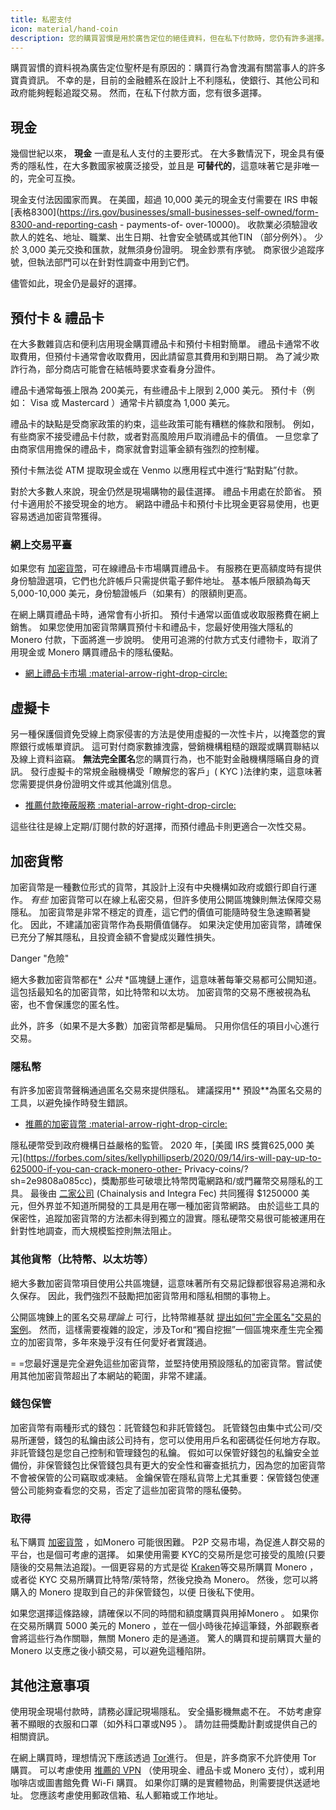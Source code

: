 ```yaml
---
title: 私密支付
icon: material/hand-coin
description: 您的購買習慣是用於廣告定位的絕佳資料，但在私下付款時，您仍有許多選擇。
---
```


購買習慣的資料視為廣告定位聖杯是有原因的：購買行為會洩漏有關當事人的許多寶貴資訊。 不幸的是，目前的金融體系在設計上不利隱私，使銀行、其他公司和政府能夠輕鬆追蹤交易。 然而，在私下付款方面，您有很多選擇。

## 現金

幾個世紀以來， **現金** 一直是私人支付的主要形式。 在大多數情況下，現金具有優秀的隱私性，在大多數國家被廣泛接受，並且是 **可替代的**，這意味著它是非唯一的，完全可互換。

現金支付法因國家而異。 在美國，超過 10,000 美元的現金支付需要在 IRS 申報 [表格8300](https://irs.gov/businesses/small-businesses-self-owned/form-8300-and-reporting-cash - payments-of- over-10000)。 收款業必須驗證收款人的姓名、地址、職業、出生日期、社會安全號碼或其他TIN （部分例外）。 少於 3,000 美元交換和匯款，就無須身份證明。 現金鈔票有序號。 商家很少追蹤序號，但執法部門可以在針對性調查中用到它們。

儘管如此，現金仍是最好的選擇。

## 預付卡 & 禮品卡

在大多數雜貨店和便利店用現金購買禮品卡和預付卡相對簡單。 禮品卡通常不收取費用，但預付卡通常會收取費用，因此請留意其費用和到期日期。 為了減少欺詐行為，部分商店可能會在結帳時要求查看身分證件。

禮品卡通常每張上限為 200美元，有些禮品卡上限到 2,000 美元。 預付卡（例如： Visa 或 Mastercard ）通常卡片額度為 1,000 美元。

禮品卡的缺點是受商家政策的約束，這些政策可能有糟糕的條款和限制。 例如，有些商家不接受禮品卡付款，或者對高風險用戶取消禮品卡的價值。 一旦您拿了由商家信用擔保的禮品卡，商家就會對這筆金額有強烈的控制權。

預付卡無法從 ATM 提取現金或在 Venmo 以應用程式中進行“點對點”付款。

對於大多數人來說，現金仍然是現場購物的最佳選擇。 禮品卡用處在於節省。 預付卡適用於不接受現金的地方。 網路中禮品卡和預付卡比現金更容易使用，也更容易透過加密貨幣獲得。

### 網上交易平臺

如果您有 [加密貨幣](../cryptocurrency.md)，可在線禮品卡市場購買禮品卡。 有服務在更高額度時有提供身份驗證選項，它們也允許帳戶只需提供電子郵件地址。 基本帳戶限額為每天 5,000-10,000 美元，身份驗證帳戶（如果有）的限額則更高。

在網上購買禮品卡時，通常會有小折扣。 預付卡通常以面值或收取服務費在網上銷售。 如果您使用加密貨幣購買預付卡和禮品卡，您最好使用強大隱私的 Monero 付款，下面將進一步說明。 使用可追溯的付款方式支付禮物卡，取消了用現金或 Monero 購買禮品卡的隱私優點。

- [網上禮品卡市場 :material-arrow-right-drop-circle:](../financial-services.md#gift-card-marketplaces)

## 虛擬卡

另一種保護個資免受線上商家侵害的方法是使用虛擬的一次性卡片，以掩蓋您的實際銀行或帳單資訊。 這可對付商家數據洩露，營銷機構粗糙的跟蹤或購買聯結以及線上資料盜竊。  **無法完全匿名**您的購買行為，也不能對金融機構隱瞞自身的資訊。  發行虛擬卡的常規金融機構受「瞭解您的客戶」( KYC )法律約束，這意味著您需要提供身份證明文件或其他識別信息。

- [推薦付款掩蔽服務 :material-arrow-right-drop-circle:](../financial-services.md#payment-masking-services)

這些往往是線上定期/訂閱付款的好選擇，而預付禮品卡則更適合一次性交易。

## 加密貨幣

加密貨幣是一種數位形式的貨幣，其設計上沒有中央機構如政府或銀行即自行運作。  *有些* 加密貨幣可以在線上私密交易，但許多使用公開區塊錬則無法保障交易隱私。  加密貨幣是非常不穩定的資產，這它們的價值可能隨時發生急速顯著變化。 因此，不建議加密貨幣作為長期價值儲存。 如果決定使用加密貨幣，請確保已充分了解其隱私，且投資金額不會變成災難性損失。

<div class="admonition danger" markdown>
<p class="admonition-title">Danger "危險"</p>

絕大多數加密貨幣都在* *公共* *區塊鏈上運作，這意味著每筆交易都可公開知道。 這包括最知名的加密貨幣，如比特幣和以太坊。 加密貨幣的交易不應被視為私密，也不會保護您的匿名性。

此外，許多（如果不是大多數）加密貨幣都是騙局。 只用你信任的項目小心進行交易。

</div>

### 隱私幣

有許多加密貨幣聲稱通過匿名交易來提供隱私。 建議探用** 預設**為匿名交易的工具，以避免操作時發生錯誤。

- [推薦的加密貨幣 :material-arrow-right-drop-circle:](../cryptocurrency.md#monero)

隱私硬幣受到政府機構日益嚴格的監管。 2020 年，[美國 IRS 獎賞625,000 美元](https://forbes.com/sites/kellyphillipserb/2020/09/14/irs-will-pay-up-to-625000-if-you-can-crack-monero-other- Privacy-coins/?sh=2e9808a085cc)，獎勵那些可破壞比特幣閃電網路和/或門羅幣交易隱私的工具。 最後由 [二家公司](https://sam.gov/opp/5ab94eae1a8d422e88945b64181c6018/view) (Chainalysis and Integra Fec) 共同獲得 $1250000 美元，但外界並不知道所開發的工具是用在哪一種加密貨幣網路。 由於這些工具的保密性，追蹤加密貨幣的方法都未得到獨立的證實。隱私硬幣交易很可能被運用在針對性地調查，而大規模監控則無法阻止。

### 其他貨幣（比特幣、以太坊等）

絕大多數加密貨幣項目使用公共區塊鏈，這意味著所有交易記錄都很容易追溯和永久保存。 因此，我們強烈不鼓勵把加密貨幣用和隱私相關的事物上。

公開區塊錬上的匿名交易*理論上* 可行，比特幣維基就 [提出如何"完全匿名"交易的案例](https://en.bitcoin.it/wiki/Privacy#Example_-_A_perfectly_private_donation)。 然而，這樣需要複雜的設定，涉及Tor和“獨自挖掘”一個區塊來產生完全獨立的加密貨幣，多年來幾乎沒有任何愛好者實踐過。

= =您最好還是完全避免這些加密貨幣，並堅持使用預設隱私的加密貨幣。嘗試使用其他加密貨幣超出了本網站的範圍，非常不建議。

### 錢包保管

加密貨幣有兩種形式的錢包：託管錢包和非託管錢包。 託管錢包由集中式公司/交易所運營，錢包的私鑰由該公司持有，您可以使用用戶名和密碼從任何地方存取。 非託管錢包是您自己控制和管理錢包的私鑰。 假如可以保管好錢包的私鑰安全並備份，非保管錢包比保管錢包具有更大的安全性和審查抵抗力，因為您的加密貨幣不會被保管的公司竊取或凍結。 金鑰保管在隱私貨幣上尤其重要：保管錢包使運營公司能夠查看您的交易，否定了這些加密貨幣的隱私優勢。

### 取得

私下購買 [加密貨幣](../cryptocurrency.md) ，如Monero 可能很困難。 P2P 交易市場，為促進人群交易的平台，也是個可考慮的選擇。 如果使用需要 KYC的交易所是您可接受的風險(只要隨後的交易無法追蹤)。一個更容易的方式是從 [Kraken](https://kraken.com)等交易所購買 Monero ，或者從 KYC 交易所購買比特幣/萊特幣，然後兌換為 Monero。 然後，您可以將購入的 Monero 提取到自己的非保管錢包，以便 日後私下使用。

如果您選擇這條路線，請確保以不同的時間和額度購買與用掉Monero 。 如果你在交易所購買 5000 美元的 Monero ，並在一個小時後花掉這筆錢，外部觀察者會將這些行為作關聯，無關 Monero 走的是通道。 驚人的購買和提前購買大量的Monero 以支應之後小額交易，可以避免這種陷阱。

## 其他注意事項

使用現金現場付款時，請務必謹記現場隱私。 安全攝影機無處不在。 不妨考慮穿著不顯眼的衣服和口罩（如外科口罩或N95 ）。 請勿註冊獎勵計劃或提供自己的相關資訊。

在網上購買時，理想情況下應該透過 [Tor](tor-overview.md)進行。 但是，許多商家不允許使用 Tor 購買。 可以考慮使用 [推薦的 VPN](../vpn.md) （使用現金、禮品卡或 Monero 支付），或利用咖啡店或圖書館免費 Wi-Fi 購買。 如果你訂購的是實體物品，則需要提供送遞地址。 您應該考慮使用郵政信箱、私人郵箱或工作地址。
